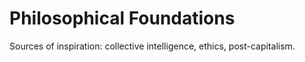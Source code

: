 # Philosophical Foundations

Sources of inspiration: collective intelligence, ethics, post-capitalism.